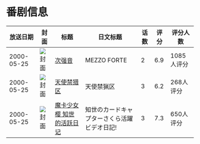 # 番剧信息

|放送日期|封面|标题|日文标题|话数|评分|评分人数|
|---|---|---|---|---|---|---|
|2000-05-25|![封面](https://bangumi.tv/img/no_icon_subject.png)|[次强音](https://bangumi.tv/subject/2107)|MEZZO FORTE|2|6.9|1085人评分|
|2000-05-25|![封面](https://lain.bgm.tv/pic/cover/c/ac/ef/8299_2Kv29.jpg)|[天使禁猎区](https://bangumi.tv/subject/8299)|天使禁猟区|3|6.2|268人评分|
|2000-05-25|![封面](https://lain.bgm.tv/pic/cover/c/55/c6/21233_8BYg1.jpg)|[魔卡少女樱 知世的活跃日记](https://bangumi.tv/subject/21233)|知世のカードキャプターさくら活躍ビデオ日記!|3|7.3|650人评分|
